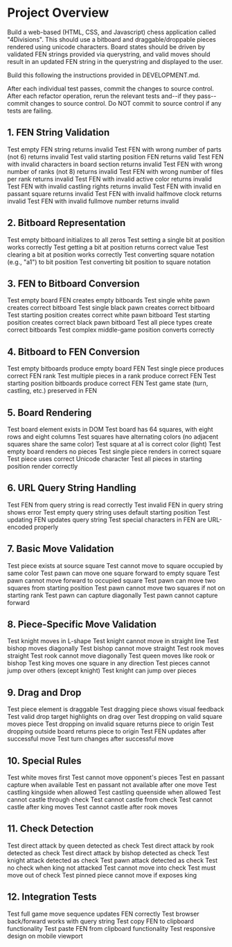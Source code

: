 # Project Overview
Build a web-based (HTML, CSS, and Javascript) chess application called "4Divisions". This should use a bitboard and draggable/droppable pieces rendered using unicode characters. Board states should be driven by validated FEN strings provided via querystring, and valid moves should result in an updated FEN string in the querystring and displayed to the user. 

Build this following the instructions provided in DEVELOPMENT.md.

After each individual test passes, commit the changes to source control. After each refactor operation, rerun the relevant tests and--if they pass--commit changes to source control. Do NOT commit to source control if any tests are failing.

## 1. FEN String Validation

Test empty FEN string returns invalid
Test FEN with wrong number of parts (not 6) returns invalid
Test valid starting position FEN returns valid
Test FEN with invalid characters in board section returns invalid
Test FEN with wrong number of ranks (not 8) returns invalid
Test FEN with wrong number of files per rank returns invalid
Test FEN with invalid active color returns invalid
Test FEN with invalid castling rights returns invalid
Test FEN with invalid en passant square returns invalid
Test FEN with invalid halfmove clock returns invalid
Test FEN with invalid fullmove number returns invalid

## 2. Bitboard Representation

Test empty bitboard initializes to all zeros
Test setting a single bit at position works correctly
Test getting a bit at position returns correct value
Test clearing a bit at position works correctly
Test converting square notation (e.g., "a1") to bit position
Test converting bit position to square notation

## 3. FEN to Bitboard Conversion

Test empty board FEN creates empty bitboards
Test single white pawn creates correct bitboard
Test single black pawn creates correct bitboard
Test starting position creates correct white pawn bitboard
Test starting position creates correct black pawn bitboard
Test all piece types create correct bitboards
Test complex middle-game position converts correctly

## 4. Bitboard to FEN Conversion

Test empty bitboards produce empty board FEN
Test single piece produces correct FEN rank
Test multiple pieces in a rank produce correct FEN
Test starting position bitboards produce correct FEN
Test game state (turn, castling, etc.) preserved in FEN

## 5. Board Rendering

Test board element exists in DOM
Test board has 64 squares, with eight rows and eight columns
Test squares have alternating colors (no adjacent squares share the same color)
Test square at a1 is correct color (light)
Test empty board renders no pieces
Test single piece renders in correct square
Test piece uses correct Unicode character
Test all pieces in starting position render correctly

## 6. URL Query String Handling

Test FEN from query string is read correctly
Test invalid FEN in query string shows error
Test empty query string uses default starting position
Test updating FEN updates query string
Test special characters in FEN are URL-encoded properly

## 7. Basic Move Validation

Test piece exists at source square
Test cannot move to square occupied by same color
Test pawn can move one square forward to empty square
Test pawn cannot move forward to occupied square
Test pawn can move two squares from starting position
Test pawn cannot move two squares if not on starting rank
Test pawn can capture diagonally
Test pawn cannot capture forward

## 8. Piece-Specific Move Validation

Test knight moves in L-shape
Test knight cannot move in straight line
Test bishop moves diagonally
Test bishop cannot move straight
Test rook moves straight
Test rook cannot move diagonally
Test queen moves like rook or bishop
Test king moves one square in any direction
Test pieces cannot jump over others (except knight)
Test knight can jump over pieces

## 9. Drag and Drop

Test piece element is draggable
Test dragging piece shows visual feedback
Test valid drop target highlights on drag over
Test dropping on valid square moves piece
Test dropping on invalid square returns piece to origin
Test dropping outside board returns piece to origin
Test FEN updates after successful move
Test turn changes after successful move

## 10. Special Rules

Test white moves first
Test cannot move opponent's pieces
Test en passant capture when available
Test en passant not available after one move
Test castling kingside when allowed
Test castling queenside when allowed
Test cannot castle through check
Test cannot castle from check
Test cannot castle after king moves
Test cannot castle after rook moves

## 11. Check Detection

Test direct attack by queen detected as check
Test direct attack by rook detected as check
Test direct attack by bishop detected as check
Test knight attack detected as check
Test pawn attack detected as check
Test no check when king not attacked
Test cannot move into check
Test must move out of check
Test pinned piece cannot move if exposes king

## 12. Integration Tests

Test full game move sequence updates FEN correctly
Test browser back/forward works with query string
Test copy FEN to clipboard functionality
Test paste FEN from clipboard functionality
Test responsive design on mobile viewport